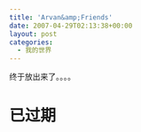 ```yaml
---
title: 'Arvan&amp;Friends'
date: 2007-04-29T02:13:38+00:00
layout: post
categories:
  - 我的世界
---
```

终于放出来了。。。。

# 已过期